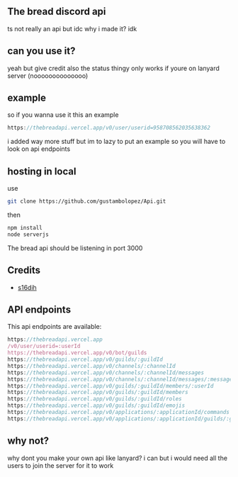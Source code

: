 ## The bread discord api
ts not really an api but idc
why i made it? idk
## can you use it?
yeah but give credit also the status thingy only works if youre on lanyard server (noooooooooooooo)
## example
so if you wanna use it this an example

```js
https://thebreadapi.vercel.app/v0/user/userid=958708562035638362
```
i added way more stuff but im to lazy to put an example so you will have to look on api endpoints
## hosting in local
use 
```bash
git clone https://github.com/gustambolopez/Api.git
```
then
```bash
npm install
node serverjs
```
The bread api should be listening in port 3000
## Credits
- [s16dih](https://github.com/gustambolopez)
## API endpoints
This api endpoints are available:
```js
https://thebreadapi.vercel.app
/v0/user/userid=:userId
https://thebreadapi.vercel.app/v0/bot/guilds
https://thebreadapi.vercel.app/v0/guilds/:guildId
https://thebreadapi.vercel.app/v0/channels/:channelId
https://thebreadapi.vercel.app/v0/channels/:channelId/messages
https://thebreadapi.vercel.app/v0/channels/:channelId/messages/:messageId
https://thebreadapi.vercel.app/v0/guilds/:guildId/members/:userId
https://thebreadapi.vercel.app/v0/guilds/:guildId/members
https://thebreadapi.vercel.app/v0/guilds/:guildId/roles
https://thebreadapi.vercel.app/v0/guilds/:guildId/emojis
https://thebreadapi.vercel.app/v0/applications/:applicationId/commands
https://thebreadapi.vercel.app/v0/applications/:applicationId/guilds/:guildId/commands
```
## why not?
why dont you make your own api like lanyard? i can but i would need all the users to join the server for it to work 

